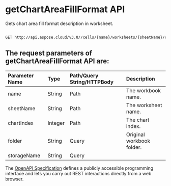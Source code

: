 # **getChartAreaFillFormat API**

Gets chart area fill format description in worksheet. 

```bash

GET http://api.aspose.cloud/v3.0//cells/{name}/worksheets/{sheetName}/charts/{chartIndex}/chartArea/fillFormat

```

## The request parameters of **getChartAreaFillFormat** API are: 

| Parameter Name | Type | Path/Query String/HTTPBody | Description | 
| :- | :- | :- |:- | 
|name|String|Path|The workbook name.|
|sheetName|String|Path|The worksheet name.|
|chartIndex|Integer|Path|The chart index.|
|folder|String|Query|Original workbook folder.|
|storageName|String|Query||


The [OpenAPI Specification](https://reference.aspose.cloud/cells/#/ChartAreaController/GetChartAreaFillFormat) defines a publicly accessible programming interface and lets you carry out REST interactions directly from a web browser.
